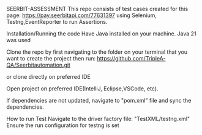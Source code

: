 SEERBIT-ASSESSMENT
This repo consists of test cases created for this page: https://pay.seerbitapi.com/77631397 using Selenium, Testng,EventReporter to run Assertions.

Installation/Running the code
Have Java installed on your machine. Java 21 was used

Clone the repo by first navigating to the folder on your terminal that you want to create the project then run: https://github.com/TripleA-QA/Seerbitautomation.git

or clone directly on preferred IDE

Open project on preferred IDE(IntelliJ, Eclipse,VSCode, etc).

If dependencies are not updated, navigate to "pom.xml" file and sync the dependencies.

How to run Test
Navigate to the driver factory file: "TestXML/testng.xml"
Ensure the run configuration for testng is set